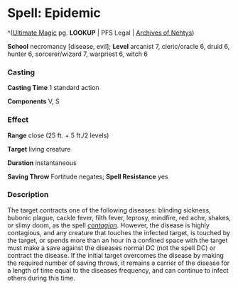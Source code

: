 # Spell: Epidemic

^([Ultimate Magic][ss-epidemic] pg. **LOOKUP** | PFS Legal | [Archives of Nehtys][sn-epidemic])

**School** necromancy [disease, evil]; **Level** arcanist 7, cleric/oracle 6, druid 6, hunter 6, sorcerer/wizard 7, warpriest 6, witch 6

### Casting

**Casting Time** 1 standard action  

**Components** V, S

### Effect

**Range** close (25 ft. + 5 ft./2 levels)  

**Target** living creature  

**Duration** instantaneous  

**Saving Throw** Fortitude negates; **Spell Resistance** yes

### Description

The target contracts one of the following diseases: blinding sickness, bubonic plague, cackle fever, filth fever, leprosy, mindfire, red ache, shakes, or slimy doom, as the spell _[contagion]_. However, the disease is highly contagious, and any creature that touches the infected target, is touched by the target, or spends more than an hour in a confined space with the target must make a save against the diseases normal DC (not the spell DC) or contract the disease. If the initial target overcomes the disease by making the required number of saving throws, it remains a carrier of the disease for a length of time equal to the diseases frequency, and can continue to infect others during this time.

[ss-epidemic]: http://paizo.com/pathfinderRPG/v57
[sn-epidemic]: http://www.archivesofnethys.com/SpellDisplay.aspx?ItemName=Epidemic
[contagion]: http://www.archivesofnethys.com/SpellDisplay.aspx?ItemName=contagion